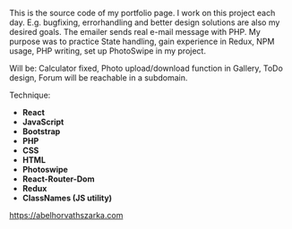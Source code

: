 This is the source code of my portfolio page. I work on this project each day. E.g. bugfixing, errorhandling and better design solutions are also my desired goals. 
The emailer sends real e-mail message with PHP. My purpose was to practice State handling, gain experience in Redux, NPM usage, PHP writing, set up PhotoSwipe in my project.

Will be: Calculator fixed, Photo upload/download function in Gallery, ToDo design, Forum will be reachable in a subdomain.

Technique:
  - **React**
  - **JavaScript**
  - **Bootstrap**
  - **PHP**
  - **CSS**
  - **HTML**
  - **Photoswipe**
  - **React-Router-Dom**
  - **Redux**
  - **ClassNames (JS utility)**

https://abelhorvathszarka.com
